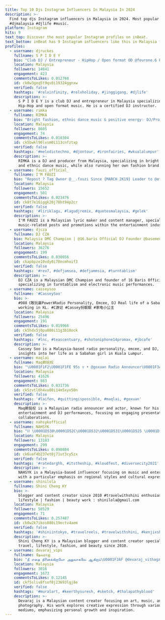 ```yaml
---
title: Top 10 Djs Instagram Influencers In Malaysia In 2024
description: >-
  Find top djs Instagram influencers in Malaysia in 2024. Most popular hashtags:
  #djmalaysia #djlife #music.
platform: Instagram
hits: 9
text_top: Discover the most popular Instagram profiles on inBeat.
text_bottom: inBeat has 9 Instagram influencers like this in Malaysia for you to work with.
profiles:
  - username: djruckes
    fullname: S P I D E Y
    bio: "Club DJ / Entrepreneur - HipHop / Open format OD @fourone.6 Pioneer DJ certified Instructor @djsplayground.my Klang \U0001F1F2\U0001F1FE #LawalahFamilia"
    location: Malaysia
    followers: 14841
    engagement: 423
    commentsToLikes: 0.012768
    id: ck0w3geq5t9qs0i19324ggnxw
    verified: false
    hashtags: '#relxinfinity, #relxholiday, #jinggigang, #djlife'
    description: >-
      S P I D E Y is a club DJ and entrepreneur in Malaysia specializing in
      Hip-Hop and open format music. He is a certified DJ instructor.
  - username: rimka
    fullname: RIMKA
    bio: "Bright fashion, ethnic dance music & positive energy✨ DJ/Producer & Fashion Entrepreneur \U0001D5E6\U0001D604\U0001D5F2\U0001D5EE\U0001D601\U0001D5EF\U0001D5FC\U0001D605 \U0001D5E5\U0001D5F2\U0001D5F0\U0001D5FC\U0001D5FF\U0001D5F1\U0001D600|\U0001D5DF\U0001D602\U0001D5FA\U0001D5FD \U0001D5E5\U0001D5F2\U0001D5F0\U0001D5FC\U0001D5FF\U0001D5F1\U0001D600|\U0001D5E9\U0001D5FC\U0001D606\U0001D5F2\U0001D602\U0001D5FF \U0001D5E0\U0001D602\U0001D600\U0001D5F6\U0001D5F0 ⁣⁣ CONNECT\U0001F447\U0001F3FD"
    location: Malaysia
    followers: 8605
    engagement: 74
    commentsToLikes: 0.010304
    id: ck5bwkl90lvsm0i113cnfztxp
    verified: false
    hashtags: '#melodictechno, #djontour, #ironfairies, #wkualalumpur'
    description: >-
      RIMKA is a DJ and producer from Malaysia, specializing in bright fashion
      and ethnic dance music, while also running her own fashion brand.
  - username: fauzi_official_
    fullname: I'M FAUZI
    bio: "Repost ? Tag Owner @__.fxuzi Since {MARCH 2K19} Leader to @offc_18bm Manager @zudaskrusty_ [\U0001F574] LyricMaker Channel \U0001F447\U0001F3FB"
    location: Malaysia
    followers: 15652
    engagement: 501
    commentsToLikes: 0.023476
    id: ck8t7e16iggk20j78ht94p2cr
    verified: false
    hashtags: '#liriklagu, #lagudjremix, #quotesmalaysia, #gelek'
    description: >-
      I'M FAUZI is a Malaysian lyric maker and content manager, specializing in
      music-related posts and promotions within the entertainment industry.
  - username: djcza
    fullname: DJ CZA
    bio: Malaysia DMC Champion | @16.baris Official DJ Founder @basementmmaclub
    location: Malaysia
    followers: 36276
    engagement: 199
    commentsToLikes: 0.030056
    id: ckapbpze10vdy0i78ncmhoif3
    verified: false
    hashtags: '#rev7, #defjamsea, #defjammsia, #turntablism'
    description: >-
      DJ CZA is a Malaysian DMC Champion and founder of 16 Baris Official DJ,
      specializing in turntablism and electronic music performances.
  - username: casseysoo
    fullname: '#CasseySoo'
    bio: >-
      #988《敢玩最Power》Radio Personality, Emcee, DJ Real life of a Sabahan girl
      working in KL. #C游记 #Cassey扮靓靓 #家电小公主
    location: Malaysia
    followers: 25496
    engagement: 191
    commentsToLikes: 0.019966
    id: ck5hdx5j0pu080i11g3b10ock
    verified: false
    hashtags: '#lnc, #teascentuary, #shotoniphone14promax, #jbcafe'
    description: >-
      Cassey Soo is a Malaysia-based radio personality, emcee, and DJ, sharing
      insights into her life as a Sabahan girl in Kuala Lumpur.
  - username: maqlai
    fullname: Maq赖铭权
    bio: "\U0001F1F2\U0001F1FE 95s ♉ • @goxuan Radio Announcer\U0001F3A4 • @astromalaysia Actor • Job & Collaboration \U0001F4DE【017-563 9569】 • DJ managed by @manager_mao ⬇️【DJ Booking Detail】⬇️"
    location: Malaysia
    followers: 41626
    engagement: 883
    commentsToLikes: 0.031736
    id: ck5zvtl6h4vx00i14m5xyv50n
    verified: false
    hashtags: '#laifen, #quittingispossible, #maqlai, #goxuan'
    description: >-
      Maq赖铭权 is a Malaysian radio announcer and actor, known for his work in
      entertainment and DJ performances, focusing on engaging presentations and
      collaborations.
  - username: nahsykofficial
    fullname: NAHSYK
    bio: "⛓️ \U0001D530\U0001D52C\U0001D532\U0001D531\U0001D525 \U0001D522\U0001D51E\U0001D530\U0001D531 \U0001D531\U0001D52C \U0001D531\U0001D525\U0001D522 \U0001D534\U0001D52C\U0001D52F\U0001D529\U0001D521 Bookings: ad.mathews@gmail.com"
    location: Malaysia
    followers: 13183
    engagement: 299
    commentsToLikes: 0.090804
    id: ck6uaf4b237et0j71ut3cy5zx
    verified: false
    hashtags: '#ratedarghh, #itstheship, #kloudfest, #diversecity2021'
    description: >-
      NAHSYK is a Malaysia-based influencer focusing on music and entertainment
      with a particular emphasis on regional styles and cultural expression.
  - username: shinilola
    fullname: Shini Cheng KY
    bio: >-
      blogger and content creator since 2010 #travelwithshini enthusiast |
      lifestyle | fashion | beauty work : shinilola@gmail.com
    location: Malaysia
    followers: 50529
    engagement: 71
    commentsToLikes: 0.257487
    id: ck0w2k7ikos880i19ectv4aem
    verified: false
    hashtags: '#shiniintokyo, #travelreels, #travelwithshini, #kenjixshini'
    description: >-
      Shini Cheng KY is a Malaysian blogger and content creator specializing in
      travel, lifestyle, fashion, and beauty since 2010.
  - username: devaraj_vips
    fullname: தேவராஐ்
    bio: "நீ எதை நினைக்கிறாயோ அதுவாகவே ஆகிறாய்\U0001F3AF @devaraj_vithagan ✌ @devaraj_isai \U0001F3B6 @devaraj_pugaipadam \U0001F4F7 @devaraj_scissor ✂"
    location: Malaysia
    followers: 3016
    engagement: 1673
    commentsToLikes: 0.12145
    id: ckf5sliv8fsof0j23693lgj8e
    verified: false
    hashtags: '#muralart, #keerthysuresh, #sketch, #thalapathyblood'
    description: >-
      Devaraj is a Malaysian content creator focusing on art, music, and
      photography. His work explores creative expression through various
      mediums, emphasizing personal growth and inspiration.
---
```


